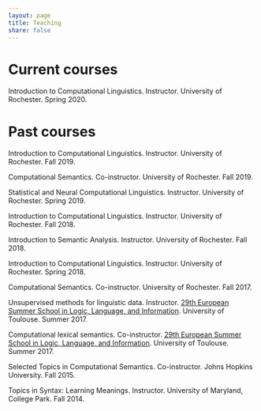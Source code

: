 ```yaml
---
layout: page
title: Teaching
share: false
---
```


# Current courses

Introduction to Computational Linguistics. Instructor. University of Rochester. Spring 2020.

# Past courses

Introduction to Computational Linguistics. Instructor. University of Rochester. Fall 2019.

Computational Semantics. Co-instructor. University of Rochester. Fall 2019.

Statistical and Neural Computational Linguistics. Instructor. University of Rochester. Spring 2019.

Introduction to Computational Linguistics. Instructor. University of Rochester. Fall 2018.

Introduction to Semantic Analysis. Instructor. University of Rochester. Fall 2018.

Introduction to Computational Linguistics. Instructor. University of Rochester. Spring 2018.

Computational Semantics. Co-instructor. University of Rochester. Fall 2017.

Unsupervised methods for linguistic data. Instructor. [29th European Summer School in Logic, Language, and Information](https://www.irit.fr/esslli2017/). University of Toulouse. Summer 2017.

Computational lexical semantics. Co-instructor. [29th European Summer School in Logic, Language, and Information](https://www.irit.fr/esslli2017/). University of Toulouse. Summer 2017.

Selected Topics in Computational Semantics. Co-instructor. Johns Hopkins University. Fall 2015.

Topics in Syntax: Learning Meanings. Instructor. University of Maryland, College Park. Fall 2014.
